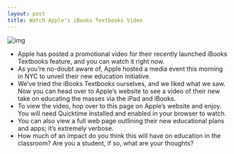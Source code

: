 ```yaml
---
layout: post
title: Watch Apple's iBooks Textbooks Video
---
```

![img](http://media.idownloadblog.com/wp-content/uploads/2012/01/iBooks-Study-Cards.jpg)
* Apple has posted a promotional video for their recently launched iBooks Textbooks feature, and you can watch it right now.
* As you’re no-doubt aware of, Apple hosted a media event this morning in NYC to unveil their new education initiative.
* We’ve tried the iBooks Textbooks ourselves, and we liked what we saw. Now you can head over to Apple’s website to see a video of their new take on educating the masses via the iPad and iBooks.
* To view the video, hop over to this page on Apple’s website and enjoy. You will need Quicktime installed and enabled in your browser to watch.
* You can also view a full web page outlining their new educational plans and apps; it’s extremely verbose.
* How much of an impact do you think this will have on education in the classroom? Are you a student, if so, what are your thoughts?

